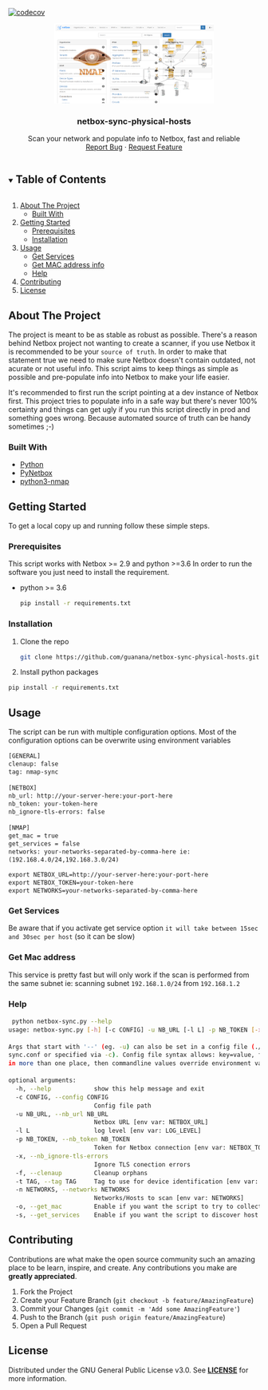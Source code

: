[![codecov](https://codecov.io/gh/guanana/netbox-sync-physical-hosts/branch/main/graph/badge.svg?token=AJUM01SDMX)](https://codecov.io/gh/guanana/netbox-sync-physical-hosts)
<br />
<p align="center">
  <a href="https://github.com/guanana/netbox-sync-physical-hosts">
    <img src="images/logo.png" alt="Logo" width="320" height="160">
  </a>

  <h3 align="center">netbox-sync-physical-hosts</h3>

  <p align="center">
    Scan your network and populate info to Netbox, fast and reliable
    <br />
    <a href="https://github.com/guanana/netbox-sync-physical-hosts/issues">Report Bug</a>
    ·
    <a href="https://github.com/guanana/netbox-sync-physical-hosts/issues">Request Feature</a>
  </p>

<!-- TABLE OF CONTENTS -->
<details open="open">
  <summary><h2 style="display: inline-block">Table of Contents</h2></summary>
  <ol>
    <li>
      <a href="#about-the-project">About The Project</a>
      <ul>
        <li><a href="#built-with">Built With</a></li>
      </ul>
    </li>
    <li>
      <a href="#getting-started">Getting Started</a>
      <ul>
        <li><a href="#prerequisites">Prerequisites</a></li>
        <li><a href="#installation">Installation</a></li>
      </ul>
    </li>
    <li>
      <a href="#usage">Usage</a>
      <ul>
        <li><a href="#get-services">Get Services</a></li>
        <li><a href="#get-mac-address">Get MAC address info</a></li>
        <li><a href="#help">Help</a></li>
      </ul>
    </li>
    <li><a href="#contributing">Contributing</a></li>
    <li><a href="#license">License</a></li>
  </ol>
</details>

<!-- ABOUT THE PROJECT -->
## About The Project
The project is meant to be as stable as robust as possible. 
There's a reason behind Netbox project not wanting to create a scanner, if you use Netbox it is recommended
to be your `source of truth`. In order to make that statement true we need to make sure Netbox doesn't contain
outdated, not acurate or not useful info. 
This script aims to keep things as simple as possible and pre-populate info into Netbox to make your life easier.

It's recommended to first run the script pointing at a dev instance of Netbox first. This project tries to populate
info in a safe way but there's never 100% certainty and things can get ugly if you run this script directly in prod
and something goes wrong.
Because automated source of truth can be handy sometimes ;-)

### Built With

* [Python](https://www.python.org/)
* [PyNetbox](https://github.com/digitalocean/pynetbox)
* [python3-nmap](https://pypi.org/project/python3-nmap/)


<!-- GETTING STARTED -->
## Getting Started

To get a local copy up and running follow these simple steps.

### Prerequisites

This script works with Netbox >= 2.9 and python >=3.6 
In order to run the software you just need to install the requirement.
* python >= 3.6
  ```sh
  pip install -r requirements.txt
  ```

### Installation

1. Clone the repo
   ```sh
   git clone https://github.com/guanana/netbox-sync-physical-hosts.git
   ```
2. Install python packages
  ```sh
  pip install -r requirements.txt
  ```


<!-- USAGE EXAMPLES -->
## Usage

The script can be run with multiple configuration options. 
Most of the configuration options can be overwrite using environment variables
```buildoutcfg
[GENERAL]
clenaup: false
tag: nmap-sync

[NETBOX]
nb_url: http://your-server-here:your-port-here
nb_token: your-token-here
nb_ignore-tls-errors: false

[NMAP]
get_mac = true
get_services = false
networks: your-networks-separated-by-comma-here ie: (192.168.4.0/24,192.168.3.0/24)
```
```shell
export NETBOX_URL=http://your-server-here:your-port-here
export NETBOX_TOKEN=your-token-here
export NETWORKS=your-networks-separated-by-comma-here
```


<!-- Get Service -->
### Get Services

Be aware that if you activate get service option `it will take between 15sec and 30sec per host` (so it can be slow)


<!-- Get Mac -->
### Get Mac address

This service is pretty fast but will only work if the scan is performed from the same subnet 
ie: scanning subnet `192.168.1.0/24` from `192.168.1.2`


<!-- Get Help -->
### Help

```sh
 python netbox-sync.py --help
usage: netbox-sync.py [-h] [-c CONFIG] -u NB_URL [-l L] -p NB_TOKEN [-x] [-f] [-t TAG] -n NETWORKS [-o] [-s]

Args that start with '--' (eg. -u) can also be set in a config file (./Netbox-sync-physical-hosts/netbox-sync-physical-hosts/netbox-
sync.conf or specified via -c). Config file syntax allows: key=value, flag=true, stuff=[a,b,c] (for details, see syntax at https://goo.gl/R74nmi). If an arg is specified
in more than one place, then commandline values override environment variables which override config file values which override defaults.

optional arguments:
  -h, --help            show this help message and exit
  -c CONFIG, --config CONFIG
                        Config file path
  -u NB_URL, --nb_url NB_URL
                        Netbox URL [env var: NETBOX_URL]
  -l L                  log level [env var: LOG_LEVEL]
  -p NB_TOKEN, --nb_token NB_TOKEN
                        Token for Netbox connection [env var: NETBOX_TOKEN]
  -x, --nb_ignore-tls-errors
                        Ignore TLS conection errors
  -f, --clenaup         Cleanup orphans
  -t TAG, --tag TAG     Tag to use for device identification [env var: TAG]
  -n NETWORKS, --networks NETWORKS
                        Networks/Hosts to scan [env var: NETWORKS]
  -o, --get_mac         Enable if you want the script to try to collect MAC addresses/vendor [env var: MAC_DISCOVER]
  -s, --get_services    Enable if you want the script to discover host services [env var: SERVICE_DISCOVER]
```


<!-- CONTRIBUTING -->
## Contributing

Contributions are what make the open source community such an amazing place to be learn, inspire, and create. 
Any contributions you make are **greatly appreciated**.

1. Fork the Project
2. Create your Feature Branch (`git checkout -b feature/AmazingFeature`)
3. Commit your Changes (`git commit -m 'Add some AmazingFeature'`)
4. Push to the Branch (`git push origin feature/AmazingFeature`)
5. Open a Pull Request


<!-- LICENSE -->
## License

Distributed under the GNU General Public License v3.0. 
See <a href="https://github.com/guanana/netbox-sync-physical-hosts/blob/main/LICENSE"><strong>LICENSE</strong></a> for more information.
    

